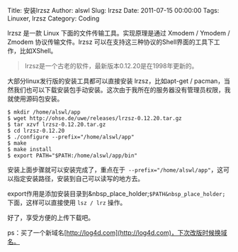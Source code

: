 Title: 安装lrzsz
Author: alswl
Slug: lrzsz
Date: 2011-07-15 00:00:00
Tags: Linuxer, lrzsz
Category: Coding

lrzsz 是一款 Linux 下面的文件传输工具。实现原理是通过 Xmodem / Ymodem / Zmodem 协议传输文件。lrzsz
可以在支持这三种协议的Shell界面的工具下工作，比如XShell。

> lrzsz是一个古老的软件，最新版本0.12.20是在1998年更新的。

大部分linux发行版的安装工具都可以直接安装 lrzsz，比如apt-get /
pacman，当然我们也可以下载安装包手动安装。这次由于我所在的服务器没有管理员权限，我就使用源码包安装。

    
    $ mkdir /home/alswl/app
    $ wget http://ohse.de/uwe/releases/lrzsz-0.12.20.tar.gz
    $ tar xzvf lrzsz-0.12.20.tar.gz
    $ cd lrzsz-0.12.20
    $ ./configure --prefix="/home/alswl/app"
    $ make
    $ make install
    $ export PATH="$PATH:/home/alswl/app/bin"
    

安装上面步骤就可以安装完成了，重点在于` --prefix="/home/alswl/app"`，这可以指定安装路径，安装到自己可以读写的地方去。

export作用是添加安装目录到&nbsp_place_holder;`$PATH&nbsp_place_holder;`下面，这样可以直接使用 `lsz
/ lrz` 操作。

好了，享受方便的上传下载吧。

ps：买了一个新域名[http://log4d.com](http://log4d.com)，下次改版时候换域名。


